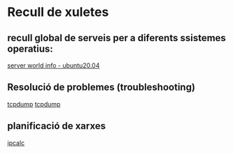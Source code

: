 # Recull de xuletes  

## recull global de serveis per a diferents ssistemes operatius:  
[server world info - ubuntu20.04](https://www.server-world.info/en/note?os=Ubuntu_20.04&p=download)

## Resolució de problemes (troubleshooting)  
[tcpdump](https://cdn.comparitech.com/wp-content/uploads/2019/06/tcpdump-cheat-sheet-1.pdf)
[tcpdump](https://packetlife.net/media/library/12/tcpdump.pdf)  

## planificació de xarxes   
[ipcalc](http://jodies.de/ipcalc?host=10.7.200.0&mask1=24&mask2=)  
